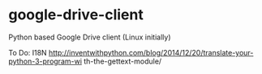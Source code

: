 # google-drive-client
Python based Google Drive client (Linux initially)

To Do:
  I18N
  http://inventwithpython.com/blog/2014/12/20/translate-your-python-3-program-wi
th-the-gettext-module/
